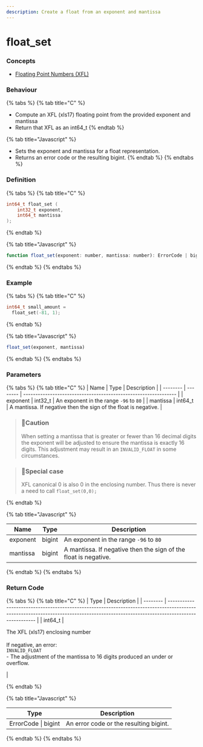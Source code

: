 ```yaml
---
description: Create a float from an exponent and mantissa
---
```


# float\_set

### Concepts

* [Floating Point Numbers (XFL)](../../../concepts/floating-point-numbers-xfl.md)

### Behaviour

{% tabs %}
{% tab title="C" %}


* Compute an XFL (xls17) floating point from the provided exponent and mantissa
* Return that XFL as an int64\_t
{% endtab %}

{% tab title="Javascript" %}
* Sets the exponent and mantissa for a float representation.
* Returns an error code or the resulting bigint.
{% endtab %}
{% endtabs %}



### Definition

{% tabs %}
{% tab title="C" %}
```c
int64_t float_set (
    int32_t exponent,
    int64_t mantissa
);
```


{% endtab %}

{% tab title="Javascript" %}
```javascript
function float_set(exponent: number, mantissa: number): ErrorCode | bigint
```
{% endtab %}
{% endtabs %}



### Example

{% tabs %}
{% tab title="C" %}
```c
int64_t small_amount =
  float_set(-81, 1);
```


{% endtab %}

{% tab title="Javascript" %}
```javascript
float_set(exponent, mantissa)
```
{% endtab %}
{% endtabs %}



### Parameters

{% tabs %}
{% tab title="C" %}
| Name     | Type     | Description                                                     |
| -------- | -------- | --------------------------------------------------------------- |
| exponent | int32\_t | An exponent in the range `-96` to `80`                          |
| mantissa | int64\_t | A mantissa. If negative then the sign of the float is negative. |

> ### 🚧Caution
>
> When setting a mantissa that is greater or fewer than 16 decimal digits the exponent will be adjusted to ensure the mantissa is exactly 16 digits. This adjustment may result in an `INVALID_FLOAT` in some circumstances.

> ### 📘Special case
>
> XFL canonical 0 is also 0 in the enclosing number. Thus there is never a need to call `float_set(0,0);`


{% endtab %}

{% tab title="Javascript" %}


| Name     | Type   | Description                                                     |
| -------- | ------ | --------------------------------------------------------------- |
| exponent | bigint | An exponent in the range `-96` to `80`                          |
| mantissa | bigint | A mantissa. If negative then the sign of the float is negative. |
{% endtab %}
{% endtabs %}



### Return Code

{% tabs %}
{% tab title="C" %}
| Type     | Description                                                                                                                                                                         |
| -------- | ----------------------------------------------------------------------------------------------------------------------------------------------------------------------------------- |
| int64\_t | <p>The XFL (xls17) enclosing number<br><br>If negative, an error:<br><code>INVALID_FLOAT</code><br>- The adjustment of the mantissa to 16 digits produced an under or overflow.</p> |


{% endtab %}

{% tab title="Javascript" %}


| Type                | Description                            |
| ------------------- | -------------------------------------- |
| ErrorCode \| bigint | An error code or the resulting bigint. |
{% endtab %}
{% endtabs %}

